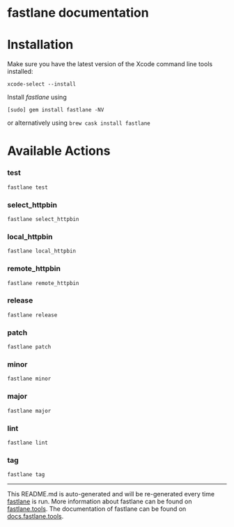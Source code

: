 fastlane documentation
================
# Installation

Make sure you have the latest version of the Xcode command line tools installed:

```
xcode-select --install
```

Install _fastlane_ using
```
[sudo] gem install fastlane -NV
```
or alternatively using `brew cask install fastlane`

# Available Actions
### test
```
fastlane test
```

### select_httpbin
```
fastlane select_httpbin
```

### local_httpbin
```
fastlane local_httpbin
```

### remote_httpbin
```
fastlane remote_httpbin
```

### release
```
fastlane release
```

### patch
```
fastlane patch
```

### minor
```
fastlane minor
```

### major
```
fastlane major
```

### lint
```
fastlane lint
```

### tag
```
fastlane tag
```


----

This README.md is auto-generated and will be re-generated every time [fastlane](https://fastlane.tools) is run.
More information about fastlane can be found on [fastlane.tools](https://fastlane.tools).
The documentation of fastlane can be found on [docs.fastlane.tools](https://docs.fastlane.tools).
